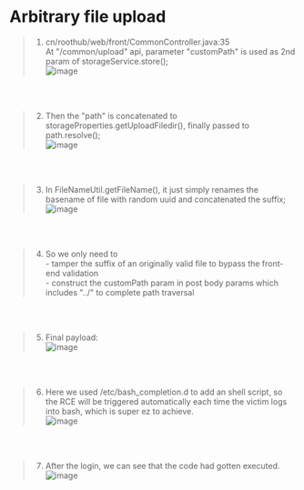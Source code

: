# Arbitrary file upload

> 1. cn/roothub/web/front/CommonController.java:35<br>
At "/common/upload" api, parameter "customPath" is used as 2nd param of storageService.store();<br>
![image](https://user-images.githubusercontent.com/9525971/159516937-88f5a23f-fed6-42b1-bac2-675f37c4e6f6.png)

<br><br>
> 2. Then the "path" is concatenated to storageProperties.getUploadFiledir(), finally passed to path.resolve();<br>
![image](https://user-images.githubusercontent.com/9525971/159517821-df09bbbc-b1ce-42d6-897c-38cbaa83db75.png)<br>

<br><br>
> 3. In FileNameUtil.getFileName(), it just simply renames the basename of file with random uuid and concatenated the suffix;<br>
![image](https://user-images.githubusercontent.com/9525971/159519333-77f7b610-c87f-418c-8d06-a6e04097be92.png)

<br><br>
> 4. So we only need to <br>
    - tamper the suffix of an originally valid file to bypass the front-end validation<br>
    - construct the customPath param in post body params which includes "../" to complete path traversal

<br><br>
> 5. Final payload:<br>
![image](https://user-images.githubusercontent.com/9525971/159520998-5591227f-b74e-4271-8bb3-419da38a1236.png)

<br><br>
> 6. Here we used /etc/bash_completion.d to add an shell script, so the RCE will be triggered automatically each time the victim logs into bash, which is super ez to achieve.<br>
![image](https://user-images.githubusercontent.com/9525971/159522138-e92ac3d0-b85b-4afa-b40c-2a2f0205f200.png)


<br><br>
> 7. After the login, we can see that the code had gotten executed.<br>
![image](https://user-images.githubusercontent.com/9525971/159522100-25d84416-39c1-4697-b904-387714c72427.png)
